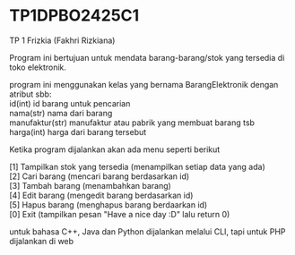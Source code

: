 # TP1DPBO2425C1
TP 1 Frizkia (Fakhri Rizkiana)

Program ini bertujuan untuk mendata barang-barang/stok yang tersedia di toko elektronik.

program ini menggunakan kelas yang bernama BarangElektronik dengan atribut sbb:<br>
id(int) id barang untuk pencarian<br>
nama(str) nama dari barang<br>
manufaktur(str) manufaktur atau pabrik yang membuat barang tsb<br>
harga(int) harga dari barang tersebut<br>

Ketika program dijalankan akan ada menu seperti berikut

[1] Tampilkan stok yang tersedia (menampilkan setiap data yang ada)<br>
[2] Cari barang (mencari barang berdasarkan id)<br>
[3] Tambah barang (menambahkan barang)<br>
[4] Edit barang (mengedit barang berdasarkan id)<br>
[5] Hapus barang (menghapus barang berdaarkan id)<br>
[0] Exit (tampilkan pesan "Have a nice day :D" lalu return 0)<br>

untuk bahasa C++, Java dan Python dijalankan melalui CLI, tapi untuk PHP dijalankan di web
